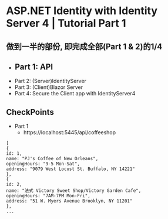 # ASP.NET Identity with Identity Server 4 | Tutorial Part 1

## 做到一半的部份, 即完成全部(Part 1 & 2)的1/4
- Part 1: API
  -  
- Part 2: (Server)IdentityServer
- Part 3: (Client)Blazor Server 
- Part 4: Secure the Client app with IdentityServer4

## CheckPoints
- Part 1
  - https://localhost:5445/api/coffeeshop

```
[
{
id: 1,
name: "PJ's Coffee of New Orleans",
openingHours: "9-5 Mon-Sat",
address: "9079 West Locust St. Buffalo, NY 14221"
},
{
id: 2,
name: "法式 Victory Sweet Shop/Victory Garden Cafe",
openingHours: "7AM-7PM Mon-Fri",
address: "51 W. Myers Avenue Brooklyn, NY 11201"
},
...
```
